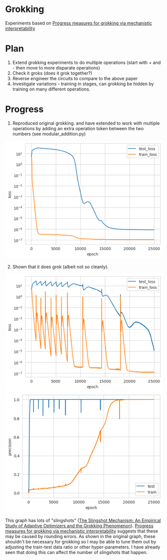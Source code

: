 # Grokking
Experiments based on [Progress measures for grokking via mechanistic interpretability](https://arxiv.org/abs/2301.05217)

# Plan

1. Extend grokking experiments to do multiple operations (start with + and - then move to more disparate operations)
2. Check it groks (does it grok together?)
3. Reverse engineer the circuits to compare to the above paper
4. Investigate variations - training in stages, can grokking be hidden by training on many different operations.

# Progress


1. Reproduced original grokking.  and have extended to work with multiple operations by adding an extra operation token between the two numbers (see modular_addition.py)

![grokking graph](original_grokking_loss.png)

2. Shown that it does grok (albeit not so cleanly).

![grokking loss](plus_minus_grokking_loss.png) ![grokking precision](plus_minus_grokking_precision.png)

This graph has lots of "slingshots" ([The Slingshot Mechanism: An Empirical Study of Adaptive Optimizers and the Grokking Phenomenon](https://arxiv.org/abs/2206.04817)). [Progress measures for grokking via mechanistic interpretability](https://arxiv.org/abs/2301.05217) suggests that these may be caused by rounding errors. As shown in the original graph, these shouldn't be necessary for grokking so I may be able to tune them out by adjusting the train-test data ratio or other hyper-parameters. I have already seen that doing this can affect the number of slingshots that happen.